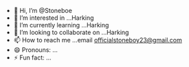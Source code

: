 - 👋 Hi, I’m @Stoneboe
- 👀 I’m interested in ...Harking 
- 🌱 I’m currently learning ...Harking 
- 💞️ I’m looking to collaborate on ...Harking 
- 📫 How to reach me ...email officialstoneboy23@gmail.com 
- 😄 Pronouns: ...
- ⚡ Fun fact: ...

<!---
Stoneboe/Stoneboe is a ✨ special ✨ repository because its `README.md` (this file) appears on your GitHub profile.
You can click the Preview link to take a look at your changes.
--->
